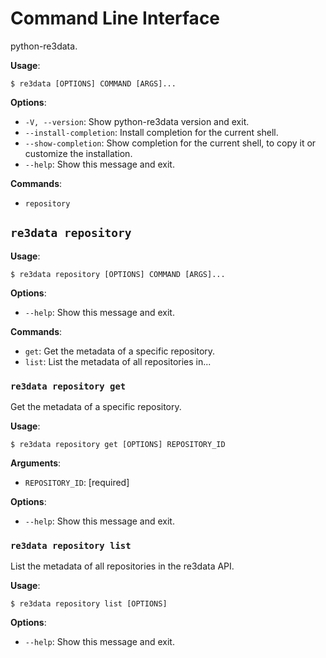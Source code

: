 # Command Line Interface

python-re3data.

**Usage**:

```console
$ re3data [OPTIONS] COMMAND [ARGS]...
```

**Options**:

* `-V, --version`: Show python-re3data version and exit.
* `--install-completion`: Install completion for the current shell.
* `--show-completion`: Show completion for the current shell, to copy it or customize the installation.
* `--help`: Show this message and exit.

**Commands**:

* `repository`

## `re3data repository`

**Usage**:

```console
$ re3data repository [OPTIONS] COMMAND [ARGS]...
```

**Options**:

* `--help`: Show this message and exit.

**Commands**:

* `get`: Get the metadata of a specific repository.
* `list`: List the metadata of all repositories in...

### `re3data repository get`

Get the metadata of a specific repository.

**Usage**:

```console
$ re3data repository get [OPTIONS] REPOSITORY_ID
```

**Arguments**:

* `REPOSITORY_ID`: [required]

**Options**:

* `--help`: Show this message and exit.

### `re3data repository list`

List the metadata of all repositories in the re3data API.

**Usage**:

```console
$ re3data repository list [OPTIONS]
```

**Options**:

* `--help`: Show this message and exit.
